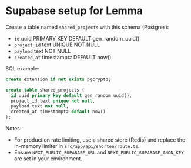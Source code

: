 # Supabase setup for Lemma

Create a table named `shared_projects` with this schema (Postgres):

- `id` uuid PRIMARY KEY DEFAULT gen_random_uuid()
- `project_id` text UNIQUE NOT NULL
- `payload` text NOT NULL
- `created_at` timestamptz DEFAULT now()

SQL example:

```sql
create extension if not exists pgcrypto;

create table shared_projects (
  id uuid primary key default gen_random_uuid(),
  project_id text unique not null,
  payload text not null,
  created_at timestamptz default now()
);
```

Notes:
- For production rate limiting, use a shared store (Redis) and replace the in-memory limiter in `src/app/api/shorten/route.ts`.
- Ensure `NEXT_PUBLIC_SUPABASE_URL` and `NEXT_PUBLIC_SUPABASE_ANON_KEY` are set in your environment.
